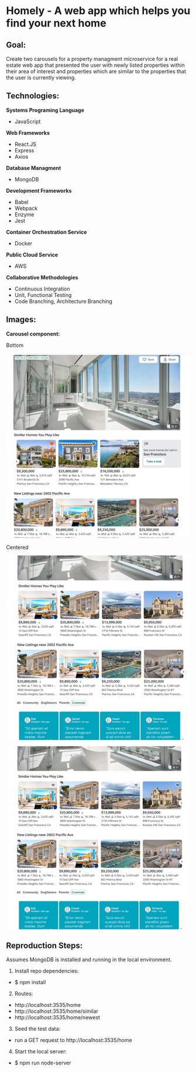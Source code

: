 # Homely - A web app which helps you find your next home

## Goal:

Create two carousels for a property managment microservice for a real estate web app that presented the user with newly listed properties within their area of interest and properties which are similar to the properties that the user is currently viewing.

## Technologies:

**Systems Programing Language**
* JavaScript

**Web Frameworks**
* React.JS
* Express
* Axios

**Database Managment**
* MongoDB

**Development Frameworks**
* Babel
* Webpack
* Enzyme
* Jest

**Container Orchestration Service**
* Docker

**Public Cloud Service**
* AWS

**Collaborative Methodologies**
* Continuous Integration
* Unit, Functional Testing
* Code Branching, Architecture Branching

## Images:

**Carousel component:**

Bottom

![GitHub Logo](/siteImages/homely_top_component.jpg)

Centered

![GitHub Logo](/siteImages/homely_centered_component.jpg)

<img src="siteImages/homely_centered_component.jpg" width="500">


## Reproduction Steps:

Assumes MongoDB is installed and running in the local environment.

1. Install repo dependencies:
  * $ npm install

2. Routes:
  * http://localhost:3535/home
  * http://localhost:3535/home/similar
  * http://localhost:3535/home/newest

3. Seed the test data:
  * run a GET request to http://localhost:3535/home

4. Start the local server:
  * $ npm run node-server




